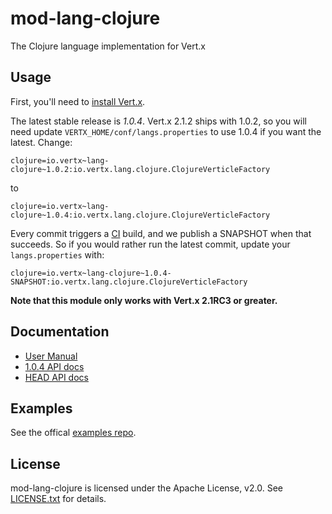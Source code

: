 # mod-lang-clojure

The Clojure language implementation for Vert.x

## Usage

First, you'll need to [install Vert.x](http://vertx.io/install.html).

The latest stable release is *1.0.4*. Vert.x 2.1.2 ships with 1.0.2, so you will need update
`VERTX_HOME/conf/langs.properties` to use 1.0.4 if you want the latest. Change:

    clojure=io.vertx~lang-clojure~1.0.2:io.vertx.lang.clojure.ClojureVerticleFactory

to

    clojure=io.vertx~lang-clojure~1.0.4:io.vertx.lang.clojure.ClojureVerticleFactory

Every commit triggers a [CI](https://vertx.ci.cloudbees.com/job/vert.x-mod-lang-clojure/)
build, and we publish a SNAPSHOT when that succeeds. So if you would
rather run the latest commit, update your `langs.properties` with:

    clojure=io.vertx~lang-clojure~1.0.4-SNAPSHOT:io.vertx.lang.clojure.ClojureVerticleFactory

**Note that this module only works with Vert.x 2.1RC3 or greater.**

## Documentation

* [User Manual](http://vertx.io/core_manual_clojure.html)
* [1.0.4 API docs](http://vertx.io/mod-lang-clojure/docs/1.0.4/index.html)
* [HEAD API docs](https://vertx.ci.cloudbees.com/job/vert.x-mod-lang-clojure/lastSuccessfulBuild/artifact/api/target/html-docs/index.html)

## Examples

See the offical [examples repo](https://github.com/vert-x/vertx-examples/tree/master/src/raw/clojure#mod-lang-clojure-examples).

## License

mod-lang-clojure is licensed under the Apache License, v2.0. See
[LICENSE.txt](LICENSE.txt) for details.
